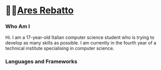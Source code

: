 # 👨‍💻[Ares Rebatto](https://github.com/AresRebatto)
### Who Am I
Hi. I am a 17-year-old Italian computer science student who is trying to develop as many skills as possible.
I am currently in the fourth year of a technical institute specialising in computer science.
### Languages and Frameworks
<!--
**AresRebatto/AresRebatto** is a ✨ _special_ ✨ repository because its `README.md` (this file) appears on your GitHub profile.

Here are some ideas to get you started:

- 🔭 I’m currently working on ...
- 🌱 I’m currently learning ...
- 👯 I’m looking to collaborate on ...
- 🤔 I’m looking for help with ...
- 💬 Ask me about ...
- 📫 How to reach me: ...
- 😄 Pronouns: ...
- ⚡ Fun fact: ...
-->

